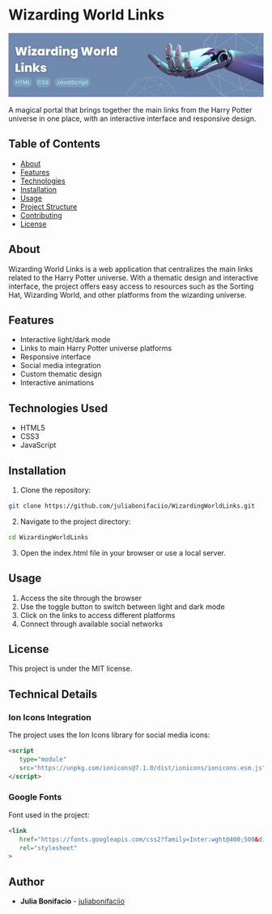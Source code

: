 # Wizarding World Links

![Banner](./github/github-banner.png)

A magical portal that brings together the main links from the Harry Potter universe in one place, with an interactive interface and responsive design.

## Table of Contents
- [About](#about)
- [Features](#features)
- [Technologies](#technologies)
- [Installation](#installation)
- [Usage](#usage)
- [Project Structure](#project-structure)
- [Contributing](#contributing)
- [License](#license)

## About
Wizarding World Links is a web application that centralizes the main links related to the Harry Potter universe. With a thematic design and interactive interface, the project offers easy access to resources such as the Sorting Hat, Wizarding World, and other platforms from the wizarding universe.

## Features
- Interactive light/dark mode
- Links to main Harry Potter universe platforms
- Responsive interface
- Social media integration
- Custom thematic design
- Interactive animations

## Technologies Used
- HTML5
- CSS3
- JavaScript

## Installation
1. Clone the repository:
```bash
git clone https://github.com/juliabonifaciio/WizardingWorldLinks.git
```

2. Navigate to the project directory:
```bash
cd WizardingWorldLinks
```

3. Open the index.html file in your browser or use a local server.

## Usage
1. Access the site through the browser
2. Use the toggle button to switch between light and dark mode
3. Click on the links to access different platforms
4. Connect through available social networks

## License
This project is under the MIT license. 

## Technical Details

### Ion Icons Integration
The project uses the Ion Icons library for social media icons:
```html
<script
   type="module"
   src="https://unpkg.com/ionicons@7.1.0/dist/ionicons/ionicons.esm.js">
</script>
```

### Google Fonts
Font used in the project:
```html
<link
   href="https://fonts.googleapis.com/css2?family=Inter:wght@400;500&display=swap"
   rel="stylesheet"
>
```

## Author
- **Julia Bonifacio** - [juliabonifaciio](https://github.com/juliabonifaciio)
